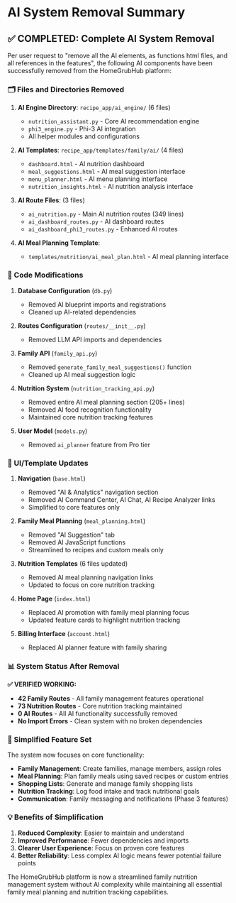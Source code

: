 # AI System Removal Summary

## ✅ COMPLETED: Complete AI System Removal

Per user request to "remove all the AI elements, as functions html files, and all references in the features", the following AI components have been successfully removed from the HomeGrubHub platform:

### 🗂️ Files and Directories Removed
1. **AI Engine Directory**: `recipe_app/ai_engine/` (6 files)
   - `nutrition_assistant.py` - Core AI recommendation engine
   - `phi3_engine.py` - Phi-3 AI integration
   - All helper modules and configurations

2. **AI Templates**: `recipe_app/templates/family/ai/` (4 files)
   - `dashboard.html` - AI nutrition dashboard
   - `meal_suggestions.html` - AI meal suggestion interface
   - `menu_planner.html` - AI menu planning interface  
   - `nutrition_insights.html` - AI nutrition analysis interface

3. **AI Route Files**: (3 files)
   - `ai_nutrition.py` - Main AI nutrition routes (349 lines)
   - `ai_dashboard_routes.py` - AI dashboard routes
   - `ai_dashboard_phi3_routes.py` - Enhanced AI routes

4. **AI Meal Planning Template**: 
   - `templates/nutrition/ai_meal_plan.html` - AI meal planning interface

### 🔧 Code Modifications
1. **Database Configuration** (`db.py`)
   - Removed AI blueprint imports and registrations
   - Cleaned up AI-related dependencies

2. **Routes Configuration** (`routes/__init__.py`)
   - Removed LLM API imports and dependencies

3. **Family API** (`family_api.py`)
   - Removed `generate_family_meal_suggestions()` function
   - Cleaned up AI meal suggestion logic

4. **Nutrition System** (`nutrition_tracking_api.py`)
   - Removed entire AI meal planning section (205+ lines)
   - Removed AI food recognition functionality
   - Maintained core nutrition tracking features

5. **User Model** (`models.py`)
   - Removed `ai_planner` feature from Pro tier

### 🎨 UI/Template Updates
1. **Navigation** (`base.html`)
   - Removed "AI & Analytics" navigation section
   - Removed AI Command Center, AI Chat, AI Recipe Analyzer links
   - Simplified to core features only

2. **Family Meal Planning** (`meal_planning.html`)
   - Removed "AI Suggestion" tab
   - Removed AI JavaScript functions
   - Streamlined to recipes and custom meals only

3. **Nutrition Templates** (6 files updated)
   - Removed AI meal planning navigation links
   - Updated to focus on core nutrition tracking

4. **Home Page** (`index.html`)
   - Replaced AI promotion with family meal planning focus
   - Updated feature cards to highlight nutrition tracking

5. **Billing Interface** (`account.html`)
   - Replaced AI planner feature with family sharing

### 📊 System Status After Removal

**✅ VERIFIED WORKING:**
- **42 Family Routes** - All family management features operational
- **73 Nutrition Routes** - Core nutrition tracking maintained  
- **0 AI Routes** - All AI functionality successfully removed
- **No Import Errors** - Clean system with no broken dependencies

### 🎯 Simplified Feature Set
The system now focuses on core functionality:
- **Family Management**: Create families, manage members, assign roles
- **Meal Planning**: Plan family meals using saved recipes or custom entries
- **Shopping Lists**: Generate and manage family shopping lists
- **Nutrition Tracking**: Log food intake and track nutritional goals
- **Communication**: Family messaging and notifications (Phase 3 features)

### 💡 Benefits of Simplification
1. **Reduced Complexity**: Easier to maintain and understand
2. **Improved Performance**: Fewer dependencies and imports
3. **Clearer User Experience**: Focus on proven core features
4. **Better Reliability**: Less complex AI logic means fewer potential failure points

The HomeGrubHub platform is now a streamlined family nutrition management system without AI complexity while maintaining all essential family meal planning and nutrition tracking capabilities.
